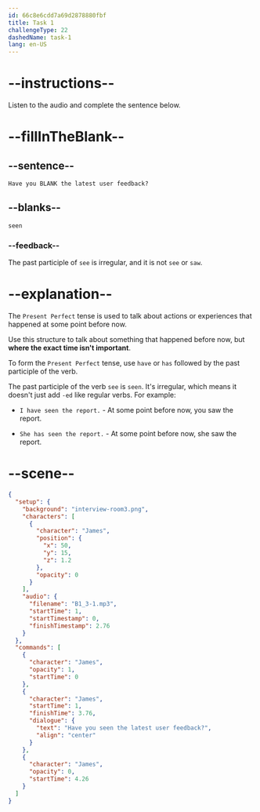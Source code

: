 ```yaml
---
id: 66c8e6cdd7a69d2878880fbf
title: Task 1
challengeType: 22
dashedName: task-1
lang: en-US
---
```

<!-- (Audio)James: Have you seen the latest user feedback?  -->

# --instructions--

Listen to the audio and complete the sentence below.

# --fillInTheBlank--

## --sentence--

`Have you BLANK the latest user feedback?`

## --blanks--

`seen`

### --feedback--

The past participle of `see` is irregular, and it is not `see` or `saw`.

# --explanation--

The `Present Perfect` tense is used to talk about actions or experiences that happened at some point before now.

Use this structure to talk about something that happened before now, but **where the exact time isn't important**.

To form the `Present Perfect` tense, use `have` or `has` followed by the past participle of the verb.

The past participle of the verb `see` is `seen`. It's irregular, which means it doesn't just add `-ed` like regular verbs. For example:

- `I have seen the report.` - At some point before now, you saw the report.

- `She has seen the report.` - At some point before now, she saw the report.

# --scene--

```json
{
  "setup": {
    "background": "interview-room3.png",
    "characters": [
      {
        "character": "James",
        "position": {
          "x": 50,
          "y": 15,
          "z": 1.2
        },
        "opacity": 0
      }
    ],
    "audio": {
      "filename": "B1_3-1.mp3",
      "startTime": 1,
      "startTimestamp": 0,
      "finishTimestamp": 2.76
    }
  },
  "commands": [
    {
      "character": "James",
      "opacity": 1,
      "startTime": 0
    },
    {
      "character": "James",
      "startTime": 1,
      "finishTime": 3.76,
      "dialogue": {
        "text": "Have you seen the latest user feedback?",
        "align": "center"
      }
    },
    {
      "character": "James",
      "opacity": 0,
      "startTime": 4.26
    }
  ]
}
```
